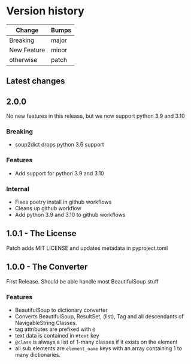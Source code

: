 # Version history

| Change | Bumps |
| - | - |
| Breaking | major |
| New Feature | minor |
| otherwise | patch |


## Latest changes

## 2.0.0

No new features in this release, but we now support python 3.9 and 3.10


### Breaking

* soup2dict drops python 3.6 support

### Features

* Add support for python 3.9 and 3.10

### Internal

* Fixes poetry install in github workflows
* Cleans up github workflow
* Add python 3.9 and 3.10 to github workflows


## 1.0.1 - The License

Patch adds MIT LICENSE and updates metadata in pyproject.toml


## 1.0.0 - The Converter

First Release. Should be able handle most BeautifulSoup stuff

### Features

* BeautifulSoup to dictionary converter
* Converts BeautifulSoup, ResultSet, (list), Tag and all descendants of NavigableString Classes.
* tag attributes are prefixed with `@`
* text data is contained in `#text` key
* `@class` is always a list of 1-many classes if it exists on the element
* all sub elements are `element_name` keys with an array containing 1 to many dictionaries.

